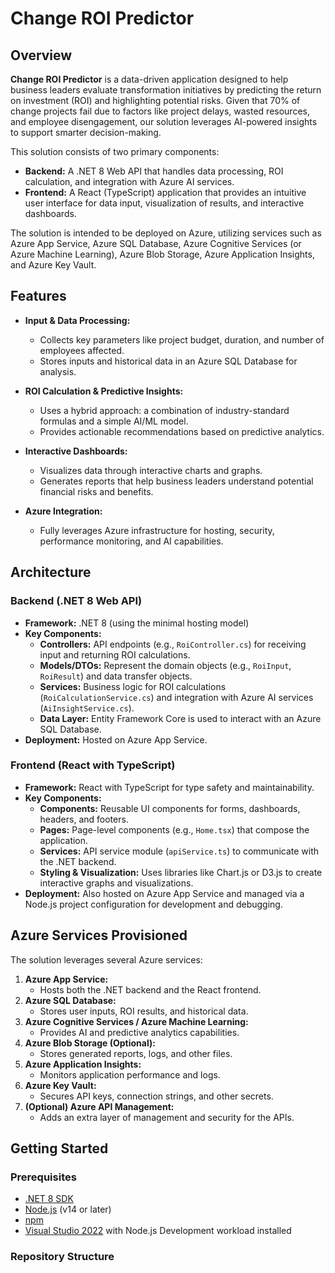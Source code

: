 # Change ROI Predictor

## Overview

**Change ROI Predictor** is a data-driven application designed to help business leaders evaluate transformation initiatives by predicting the return on investment (ROI) and highlighting potential risks. Given that 70% of change projects fail due to factors like project delays, wasted resources, and employee disengagement, our solution leverages AI-powered insights to support smarter decision-making.

This solution consists of two primary components:
- **Backend:** A .NET 8 Web API that handles data processing, ROI calculation, and integration with Azure AI services.
- **Frontend:** A React (TypeScript) application that provides an intuitive user interface for data input, visualization of results, and interactive dashboards.

The solution is intended to be deployed on Azure, utilizing services such as Azure App Service, Azure SQL Database, Azure Cognitive Services (or Azure Machine Learning), Azure Blob Storage, Azure Application Insights, and Azure Key Vault.

## Features

- **Input & Data Processing:**  
  - Collects key parameters like project budget, duration, and number of employees affected.
  - Stores inputs and historical data in an Azure SQL Database for analysis.

- **ROI Calculation & Predictive Insights:**  
  - Uses a hybrid approach: a combination of industry-standard formulas and a simple AI/ML model.
  - Provides actionable recommendations based on predictive analytics.

- **Interactive Dashboards:**  
  - Visualizes data through interactive charts and graphs.
  - Generates reports that help business leaders understand potential financial risks and benefits.

- **Azure Integration:**  
  - Fully leverages Azure infrastructure for hosting, security, performance monitoring, and AI capabilities.

## Architecture

### Backend (.NET 8 Web API)
- **Framework:** .NET 8 (using the minimal hosting model)
- **Key Components:**
  - **Controllers:** API endpoints (e.g., `RoiController.cs`) for receiving input and returning ROI calculations.
  - **Models/DTOs:** Represent the domain objects (e.g., `RoiInput`, `RoiResult`) and data transfer objects.
  - **Services:** Business logic for ROI calculations (`RoiCalculationService.cs`) and integration with Azure AI services (`AiInsightService.cs`).
  - **Data Layer:** Entity Framework Core is used to interact with an Azure SQL Database.
- **Deployment:** Hosted on Azure App Service.

### Frontend (React with TypeScript)
- **Framework:** React with TypeScript for type safety and maintainability.
- **Key Components:**
  - **Components:** Reusable UI components for forms, dashboards, headers, and footers.
  - **Pages:** Page-level components (e.g., `Home.tsx`) that compose the application.
  - **Services:** API service module (`apiService.ts`) to communicate with the .NET backend.
  - **Styling & Visualization:** Uses libraries like Chart.js or D3.js to create interactive graphs and visualizations.
- **Deployment:** Also hosted on Azure App Service and managed via a Node.js project configuration for development and debugging.

## Azure Services Provisioned

The solution leverages several Azure services:
1. **Azure App Service:**  
   - Hosts both the .NET backend and the React frontend.
2. **Azure SQL Database:**  
   - Stores user inputs, ROI results, and historical data.
3. **Azure Cognitive Services / Azure Machine Learning:**  
   - Provides AI and predictive analytics capabilities.
4. **Azure Blob Storage (Optional):**  
   - Stores generated reports, logs, and other files.
5. **Azure Application Insights:**  
   - Monitors application performance and logs.
6. **Azure Key Vault:**  
   - Secures API keys, connection strings, and other secrets.
7. **(Optional) Azure API Management:**  
   - Adds an extra layer of management and security for the APIs.

## Getting Started

### Prerequisites
- [.NET 8 SDK](https://dotnet.microsoft.com/download/dotnet/8.0)
- [Node.js](https://nodejs.org/en/) (v14 or later)
- [npm](https://www.npmjs.com/)
- [Visual Studio 2022](https://visualstudio.microsoft.com/vs/) with Node.js Development workload installed

### Repository Structure

